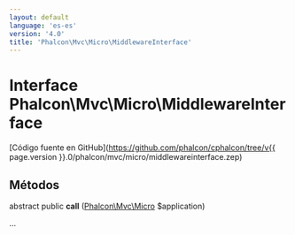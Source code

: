 ```yaml
---
layout: default
language: 'es-es'
version: '4.0'
title: 'Phalcon\Mvc\Micro\MiddlewareInterface'
---
```


# Interface **Phalcon\Mvc\Micro\MiddlewareInterface**

[Código fuente en GitHub](https://github.com/phalcon/cphalcon/tree/v{{ page.version }}.0/phalcon/mvc/micro/middlewareinterface.zep)

## Métodos

abstract public **call** ([Phalcon\Mvc\Micro](Phalcon_Mvc_Micro) $application)

...